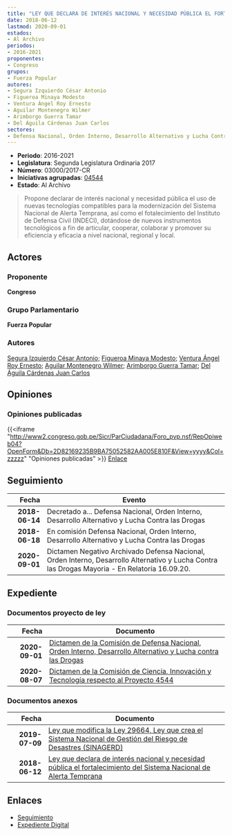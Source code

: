 ```yaml
---
title: "LEY QUE DECLARA DE INTERÉS NACIONAL Y NECESIDAD PÚBLICA EL FORTALECIMIENTO DEL SISTEMA NACIONAL DE ALERTA TEMPRANA"
date: 2018-06-12
lastmod: 2020-09-01
estados:
- Al Archivo
periodos:
- 2016-2021
proponentes:
- Congreso
grupos:
- Fuerza Popular
autores:
- Segura Izquierdo César Antonio
- Figueroa Minaya Modesto
- Ventura Ángel Roy Ernesto
- Aguilar Montenegro Wilmer
- Arimborgo Guerra Tamar
- Del Águila Cárdenas Juan Carlos
sectores:
- Defensa Nacional, Orden Interno, Desarrollo Alternativo y Lucha Contra las Drogas
---
```

- **Periodo**: 2016-2021
- **Legislatura**: Segunda Legislatura Ordinaria 2017
- **Número**: 03000/2017-CR
- **Iniciativas agrupadas**: [04544](../../04500/04544)
- **Estado**: Al Archivo

> Propone declarar de interés nacional y necesidad pública el uso de nuevas tecnologías compatibles para la modernización del Sistema Nacional de Alerta Temprana, así como el fotalecimiento del Instituto de Defensa Civil (INDECI), dotándose de nuevos instrumentos tecnológicos a fin de articular, cooperar, colaborar y promover su eficiencia y eficacia a nivel nacional, regional y local.


## Actores

### Proponente

**Congreso**

### Grupo Parlamentario

**Fuerza Popular**

### Autores

[Segura Izquierdo César Antonio](mailto:mailto:csegura@congreso.gob.pe); [Figueroa Minaya Modesto](mailto:mailto:mfigueroam@congreso.gob.pe); [Ventura Ángel Roy Ernesto](mailto:mailto:rventura@congreso.gob.pe); [Aguilar Montenegro Wilmer](mailto:mailto:waguilar@congreso.gob.pe); [Arimborgo Guerra Tamar](mailto:mailto:tarimborgo@congreso.gob.pe); [Del Águila Cárdenas Juan Carlos](mailto:mailto:jdelaguila@congreso.gob.pe)

## Opiniones

### Opiniones publicadas

{{<iframe "http://www2.congreso.gob.pe/Sicr/ParCiudadana/Foro_pvp.nsf/RepOpiweb04?OpenForm&Db=2D82169235B9BA75052582AA005E810F&View=yyyy&Col=zzzzz" "Opiniones publicadas" >}}
[Enlace](http://www2.congreso.gob.pe/Sicr/ParCiudadana/Foro_pvp.nsf/RepOpiweb04?OpenForm&Db=2D82169235B9BA75052582AA005E810F&View=yyyy&Col=zzzzz)


## Seguimiento

| Fecha | Evento |
|------:|--------|
| **2018-06-14** | Decretado a... Defensa Nacional, Orden Interno, Desarrollo Alternativo y Lucha Contra las Drogas |
| **2018-06-18** | En comisión Defensa Nacional, Orden Interno, Desarrollo Alternativo y Lucha Contra las Drogas |
| **2020-09-01** | Dictamen Negativo Archivado Defensa Nacional, Orden Interno, Desarrollo Alternativo y Lucha Contra las Drogas Mayoria - En Relatoría 16.09.20. |

## Expediente

### Documentos proyecto de ley

| Fecha | Documento |
|------:|-----------|
| **2020-09-01** | [Dictamen de la Comisión de Defensa Nacional, Orden Interno, Desarrollo Alternativo y Lucha contra las Drogas](http://www.leyes.congreso.gob.pe/Documentos/2016_2021/Dictamenes/Proyectos_de_Ley/03000DC07MAY20200901.pdf) |
| **2020-08-07** | [Dictamen de la Comisión de Ciencia, Innovación y Tecnología respecto al Proyecto 4544](http://www.leyes.congreso.gob.pe/Documentos/2016_2021/Dictamenes/Proyectos_de_Ley/04544DC02MAY20200807.pdf) |

### Documentos anexos

| Fecha | Documento |
|------:|-----------|
| **2019-07-09** | [Ley que modifica la Ley 29664, Ley que crea el Sistema Nacional de Gestión del Riesgo de Desastres (SINAGERD)](http://www.leyes.congreso.gob.pe/Documentos/2016_2021/Proyectos_de_Ley_y_de_Resoluciones_Legislativas/PL0454420190709.pdf) |
| **2018-06-12** | [Ley que declara de interés nacional y necesidad pública el fortalecimiento del Sistema Nacional de Alerta Temprana](http://www.leyes.congreso.gob.pe/Documentos/2016_2021/Proyectos_de_Ley_y_de_Resoluciones_Legislativas/PL0300020180612..PDF) |

## Enlaces

- [Seguimiento](http://www2.congreso.gob.pe/Sicr/TraDocEstProc/CLProLey2016.nsf/f7fff46988ca05b1052578e100829cc7/40309f9a46f4bcb1052582aa00624da9?OpenDocument)
- [Expediente Digital](http://www2.congreso.gob.pe/Sicr/TraDocEstProc/CLProLey2016.nsf/f7fff46988ca05b1052578e100829cc7/40309f9a46f4bcb1052582aa00624da9?OpenDocument&Click=05257FB7005EB655.eb71d0cf91d8294e05256cdf006b5706/$Body/0.1C6C)

